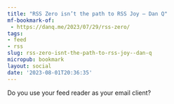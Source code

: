 ```yaml
---
title: "RSS Zero isn’t the path to RSS Joy – Dan Q"
mf-bookmark-of:
 - https://danq.me/2023/07/29/rss-zero/
tags:
- feed
- rss
slug: rss-zero-isnt-the-path-to-rss-joy--dan-q
micropub: bookmark
layout: social
date: '2023-08-01T20:36:35'
---
```

Do you use your feed reader as your email client?